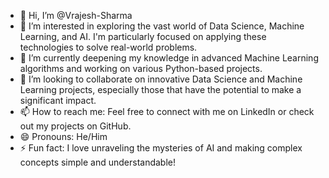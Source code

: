 - 👋 Hi, I’m @Vrajesh-Sharma
- 👀 I’m interested in exploring the vast world of Data Science, Machine Learning, and AI. I'm particularly focused on applying these technologies to solve real-world problems.
- 🌱 I’m currently deepening my knowledge in advanced Machine Learning algorithms and working on various Python-based projects.
- 💞️ I’m looking to collaborate on innovative Data Science and Machine Learning projects, especially those that have the potential to make a significant impact.
- 📫 How to reach me: Feel free to connect with me on LinkedIn or check out my projects on GitHub.
- 😄 Pronouns: He/Him
- ⚡ Fun fact: I love unraveling the mysteries of AI and making complex concepts simple and understandable!

<!---
Vrajesh-Sharma/Vrajesh-Sharma is a ✨ special ✨ repository because its `README.md` (this file) appears on your GitHub profile.
You can click the Preview link to take a look at your changes.
--->
